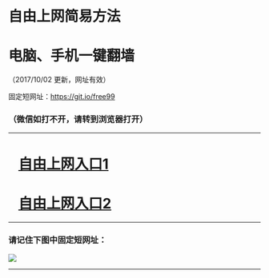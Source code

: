 ﻿# 自由上网简易方法

# 电脑、手机一键翻墙

（2017/10/02 更新，网址有效）

固定短网址：https://git.io/free99

### （微信如打不开，请转到浏览器打开）


***





# &nbsp;&nbsp; <a href="http://ft327238950.fwtz-zhenx1001.xyz/fwqtz01.html?t=100200125712 " target="_blank">自由上网入口1</a>
# &nbsp;&nbsp; <a href="http://ft100194509.fw-tzzhen1002.xyz/fwqtz02.html?t=100200126512 " target="_blank">自由上网入口2</a>
***

### 请记住下图中固定短网址：

<img src="https://s3-us-west-2.amazonaws.com/fwq-1001/yjfq-20170905okok.png" /> 


***

